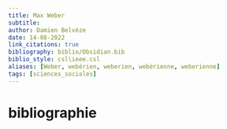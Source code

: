 ```yaml
---
title: Max Weber
subtitle:
author: Damien Belvèze
date: 14-08-2022
link_citations: true
bibliography: biblio/Obsidian.bib
biblio_style: csl\ieee.csl
aliases: [Weber, webérien, weberien, webérienne, weberienne]
tags: [sciences_sociales]
---
```








# bibliographie

